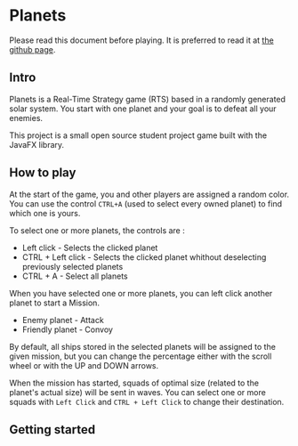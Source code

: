 # Planets

Please read this document before playing. It is preferred to read it at [the github page](https://github.com/Dysta/Java-Project/blob/master/README.md).

## Intro

Planets is a Real-Time Strategy game (RTS) based in a randomly generated solar system. You start with one planet and your goal is to defeat all your enemies.

This project is a small open source student project game built with the JavaFX library.

## How to play

At the start of the game, you and other players are assigned a random color. You can use the control `CTRL+A` (used to select every owned planet) to find which one is yours.

To select one or more planets, the controls are :
- Left click - Selects the clicked planet
- CTRL + Left click - Selects the clicked planet whithout deselecting previously selected planets
- CTRL + A - Select all planets

When you have selected one or more planets, you can left click another planet to start a Mission.
- Enemy planet - Attack
- Friendly planet - Convoy

By default, all ships stored in the selected planets will be assigned to the given mission, but you can change the percentage either with the scroll wheel or with the UP and DOWN arrows.

When the mission has started, squads of optimal size (related to the planet's actual size) will be sent in waves. You can select one or more squads with `Left Click` and `CTRL + Left Click` to change their destination.

## Getting started

